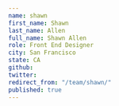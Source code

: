```yaml
---
name: shawn
first_name: Shawn
last_name: Allen
full_name: Shawn Allen
role: Front End Designer
city: San Francisco
state: CA
github: 
twitter: 
redirect_from: "/team/shawn/"
published: true
---
```


